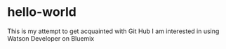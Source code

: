 # hello-world
This is my attempt to get acquainted with Git Hub
I am interested in using Watson Developer on Bluemix
